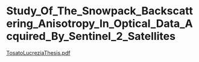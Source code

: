 # Study_Of_The_Snowpack_Backscattering_Anisotropy_In_Optical_Data_Acquired_By_Sentinel_2_Satellites
[TosatoLucreziaThesis.pdf](https://github.com/LucreziaT/Study_Of_The_Snowpack_Backscattering_Anisotropy_In_Optical_Data_Acquired_By_Sentinel_2_Satellites/files/6802044/TesiTrentoInglese.pdf)

